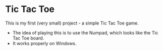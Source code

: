 # Tic Tac Toe

This is my first (very small) project - a simple Tic Tac Toe game.
* The idea of playing this is to use the Numpad, which looks like the Tic Tac Toe board.
* It works properly on Windows.
